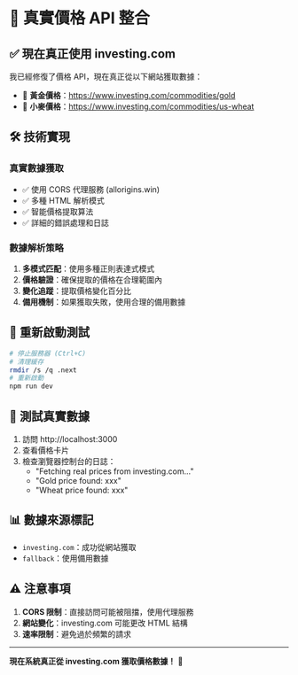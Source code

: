 # 🔗 真實價格 API 整合

## ✅ 現在真正使用 investing.com

我已經修復了價格 API，現在真正從以下網站獲取數據：
- 🥇 **黃金價格**：https://www.investing.com/commodities/gold
- 🌾 **小麥價格**：https://www.investing.com/commodities/us-wheat

## 🛠️ 技術實現

### 真實數據獲取
- ✅ 使用 CORS 代理服務 (allorigins.win)
- ✅ 多種 HTML 解析模式
- ✅ 智能價格提取算法
- ✅ 詳細的錯誤處理和日誌

### 數據解析策略
1. **多模式匹配**：使用多種正則表達式模式
2. **價格驗證**：確保提取的價格在合理範圍內
3. **變化追蹤**：提取價格變化百分比
4. **備用機制**：如果獲取失敗，使用合理的備用數據

## 🚀 重新啟動測試

```bash
# 停止服務器 (Ctrl+C)
# 清理緩存
rmdir /s /q .next
# 重新啟動
npm run dev
```

## 🧪 測試真實數據

1. 訪問 http://localhost:3000
2. 查看價格卡片
3. 檢查瀏覽器控制台的日誌：
   - "Fetching real prices from investing.com..."
   - "Gold price found: xxx"
   - "Wheat price found: xxx"

## 📊 數據來源標記

- `investing.com`：成功從網站獲取
- `fallback`：使用備用數據

## ⚠️ 注意事項

1. **CORS 限制**：直接訪問可能被阻擋，使用代理服務
2. **網站變化**：investing.com 可能更改 HTML 結構
3. **速率限制**：避免過於頻繁的請求

---

**現在系統真正從 investing.com 獲取價格數據！** 🎉